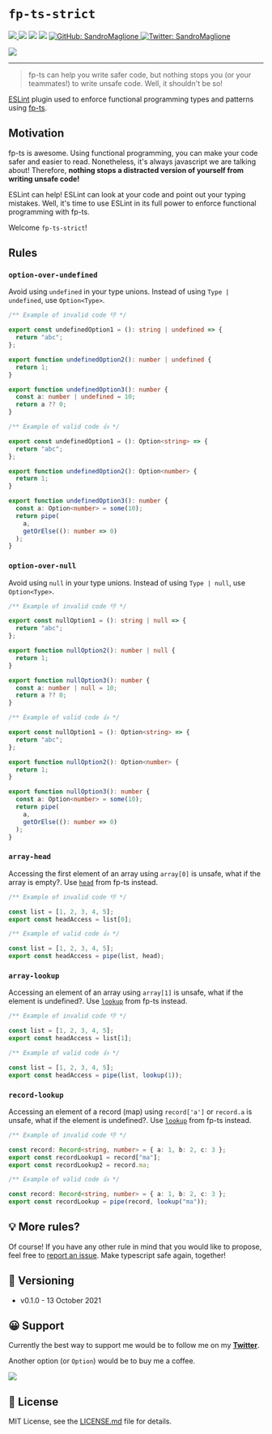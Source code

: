 # `fp-ts-strict`

<p>
  <a href="https://github.com/SandroMaglione/eslint-plugin-fp-ts-strict">
    <img src="https://img.shields.io/github/stars/SandroMaglione/eslint-plugin-fp-ts-strict?logo=github" />
  </a>
  <img src="https://img.shields.io/github/repo-size/SandroMaglione/eslint-plugin-fp-ts-strict" />
  <img src="https://img.shields.io/github/license/SandroMaglione/eslint-plugin-fp-ts-strict?logo=github" />
  <img src="https://img.shields.io/github/contributors-anon/SandroMaglione/eslint-plugin-fp-ts-strict" />
  <a href="https://github.com/SandroMaglione">
    <img alt="GitHub: SandroMaglione" src="https://img.shields.io/github/followers/SandroMaglione?label=Follow&style=social" target="_blank" />
  </a>
  <a href="https://twitter.com/SandroMaglione">
    <img alt="Twitter: SandroMaglione" src="https://img.shields.io/twitter/follow/SandroMaglione.svg?style=social" target="_blank" />
  </a>
</p>

<a href="https://www.buymeacoffee.com/sandromaglione">
    <img src="https://shields.io/badge/sandromaglione-Support--me-FFDD00?logo=buy-me-a-coffee&style=for-the-badge&link=https://www.buymeacoffee.com/sandromaglione" />
</a>

---

> fp-ts can help you write safer code, but nothing stops you (or your teammates!) to write unsafe code. Well, it shouldn't be so!

[ESLint](https://eslint.org/) plugin used to enforce functional programming types and patterns using [fp-ts](https://github.com/gcanti/fp-ts).

## Motivation

fp-ts is awesome. Using functional programming, you can make your code safer and easier to read. Nonetheless, it's always javascript we are talking about! Therefore, **nothing stops a distracted version of yourself from writing unsafe code!**

ESLint can help! ESLint can look at your code and point out your typing mistakes. Well, it's time to use ESLint in its full power to enforce functional programming with fp-ts.

Welcome `fp-ts-strict`!

## Rules

### `option-over-undefined`

Avoid using `undefined` in your type unions. Instead of using `Type | undefined`, use `Option<Type>`.

```ts
/** Example of invalid code 👎 */

export const undefinedOption1 = (): string | undefined => {
  return "abc";
};

export function undefinedOption2(): number | undefined {
  return 1;
}

export function undefinedOption3(): number {
  const a: number | undefined = 10;
  return a ?? 0;
}
```

```ts
/** Example of valid code 👍 */

export const undefinedOption1 = (): Option<string> => {
  return "abc";
};

export function undefinedOption2(): Option<number> {
  return 1;
}

export function undefinedOption3(): number {
  const a: Option<number> = some(10);
  return pipe(
    a,
    getOrElse((): number => 0)
  );
}
```

### `option-over-null`

Avoid using `null` in your type unions. Instead of using `Type | null`, use `Option<Type>`.

```ts
/** Example of invalid code 👎 */

export const nullOption1 = (): string | null => {
  return "abc";
};

export function nullOption2(): number | null {
  return 1;
}

export function nullOption3(): number {
  const a: number | null = 10;
  return a ?? 0;
}
```

```ts
/** Example of valid code 👍 */

export const nullOption1 = (): Option<string> => {
  return "abc";
};

export function nullOption2(): Option<number> {
  return 1;
}

export function nullOption3(): number {
  const a: Option<number> = some(10);
  return pipe(
    a,
    getOrElse((): number => 0)
  );
}
```

### `array-head`

Accessing the first element of an array using `array[0]` is unsafe, what if the array is empty?. Use [`head`](https://gcanti.github.io/fp-ts/modules/Array.ts.html#head) from fp-ts instead.

```ts
/** Example of invalid code 👎 */

const list = [1, 2, 3, 4, 5];
export const headAccess = list[0];
```

```ts
/** Example of valid code 👍 */

const list = [1, 2, 3, 4, 5];
export const headAccess = pipe(list, head);
```

### `array-lookup`

Accessing an element of an array using `array[1]` is unsafe, what if the element is undefined?. Use [`lookup`](https://gcanti.github.io/fp-ts/modules/Array.ts.html#lookup) from fp-ts instead.

```ts
/** Example of invalid code 👎 */

const list = [1, 2, 3, 4, 5];
export const headAccess = list[1];
```

```ts
/** Example of valid code 👍 */

const list = [1, 2, 3, 4, 5];
export const headAccess = pipe(list, lookup(1));
```

### `record-lookup`

Accessing an element of a record (map) using `record['a']` or `record.a` is unsafe, what if the element is undefined?. Use [`lookup`](https://gcanti.github.io/fp-ts/modules/Record.ts.html#lookup) from fp-ts instead.

```ts
/** Example of invalid code 👎 */

const record: Record<string, number> = { a: 1, b: 2, c: 3 };
export const recordLookup1 = record["ma"];
export const recordLookup2 = record.ma;
```

```ts
/** Example of valid code 👍 */

const record: Record<string, number> = { a: 1, b: 2, c: 3 };
export const recordLookup = pipe(record, lookup("ma"));
```

## 💡 More rules?

Of course! If you have any other rule in mind that you would like to propose, feel free to [report an issue](https://github.com/SandroMaglione/eslint-plugin-fp-ts-strict/issues). Make typescript safe again, together!

## 📃 Versioning

- v0.1.0 - 13 October 2021

## 😀 Support

Currently the best way to support me would be to follow me on my [**Twitter**](https://twitter.com/SandroMaglione).

Another option (or `Option`) would be to buy me a coffee.

<a href="https://www.buymeacoffee.com/sandromaglione">
<img src="https://shields.io/badge/sandromaglione-Support--me-FFDD00?logo=buy-me-a-coffee&style=for-the-badge&link=https://www.buymeacoffee.com/sandromaglione" />
</a>

## 👀 License

MIT License, see the [LICENSE.md](https://github.com/SandroMaglione/eslint-plugin-fp-ts-strict/blob/main/LICENSE) file for details.
